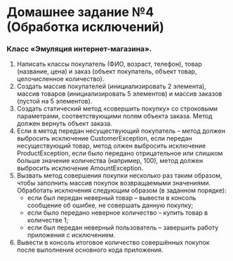 # Домашнее задание №4 (Обработка исключений)
### Класс «Эмуляция интернет-магазина».
1. Написать классы покупатель (ФИО, возраст, телефон), товар (название, цена) и заказ (объект покупатель, объект товар, целочисленное количество).
2. Создать массив покупателей (инициализировать 2 элемента), массив товаров (инициализировать 5 элементов) и массив заказов (пустой на 5 элементов).
3. Создать статический метод «совершить покупку» со строковыми параметрами, соответствующими полям объекта заказа. Метод должен вернуть объект заказа.
4. Если в метод передан несуществующий покупатель – метод должен выбросить исключение CustomerException, если передан несуществующий товар, метод олжен выбросить исключение ProductException, если было передано отрицательное или слишком больше значение количества (например, 100), метод должен выбросить исключение AmountException.
5. Вызвать метод совершения покупки несколько раз таким образом, чтобы заполнить массив покупок возвращаемыми значениями. Обработать исключения следующим образом (в заданном порядке):
   * если был передан неверный товар – вывести в консоль сообщение об ошибке, не совершать данную покупку;
   * если было передано неверное количество – купить товар в количестве 1;
   * если был передан неверный пользователь – завершить работу приложения с исключением.
6. Вывести в консоль итоговое количество совершённых покупок после выполнения основного кода приложения.
